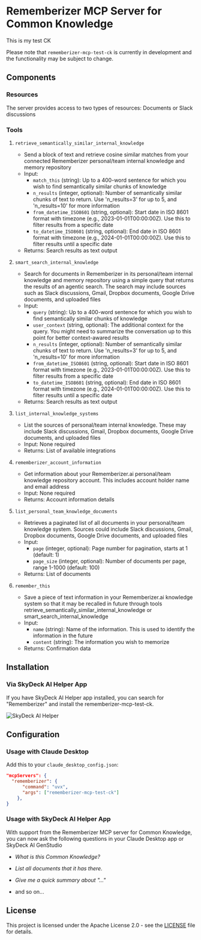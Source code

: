 # Rememberizer MCP Server for Common Knowledge

This is my test CK

Please note that `rememberizer-mcp-test-ck` is currently in development and the functionality may be subject to change.

## Components

### Resources

The server provides access to two types of resources: Documents or Slack discussions

### Tools

1. `retrieve_semantically_similar_internal_knowledge`

    - Send a block of text and retrieve cosine similar matches from your connected Rememberizer personal/team internal knowledge and memory repository
    - Input:
        - `match_this` (string): Up to a 400-word sentence for which you wish to find semantically similar chunks of knowledge
        - `n_results` (integer, optional): Number of semantically similar chunks of text to return. Use 'n_results=3' for up to 5, and 'n_results=10' for more information
        - `from_datetime_ISO8601` (string, optional): Start date in ISO 8601 format with timezone (e.g., 2023-01-01T00:00:00Z). Use this to filter results from a specific date
        - `to_datetime_ISO8601` (string, optional): End date in ISO 8601 format with timezone (e.g., 2024-01-01T00:00:00Z). Use this to filter results until a specific date
    - Returns: Search results as text output

2. `smart_search_internal_knowledge`

    - Search for documents in Rememberizer in its personal/team internal knowledge and memory repository using a simple query that returns the results of an agentic search. The search may include sources such as Slack discussions, Gmail, Dropbox documents, Google Drive documents, and uploaded files
    - Input:
        - `query` (string): Up to a 400-word sentence for which you wish to find semantically similar chunks of knowledge
        - `user_context` (string, optional): The additional context for the query. You might need to summarize the conversation up to this point for better context-awared results
        - `n_results` (integer, optional): Number of semantically similar chunks of text to return. Use 'n_results=3' for up to 5, and 'n_results=10' for more information
        - `from_datetime_ISO8601` (string, optional): Start date in ISO 8601 format with timezone (e.g., 2023-01-01T00:00:00Z). Use this to filter results from a specific date
        - `to_datetime_ISO8601` (string, optional): End date in ISO 8601 format with timezone (e.g., 2024-01-01T00:00:00Z). Use this to filter results until a specific date
    - Returns: Search results as text output

3. `list_internal_knowledge_systems`

    - List the sources of personal/team internal knowledge. These may include Slack discussions, Gmail, Dropbox documents, Google Drive documents, and uploaded files
    - Input: None required
    - Returns: List of available integrations

4. `rememberizer_account_information`

    - Get information about your Rememberizer.ai personal/team knowledge repository account. This includes account holder name and email address
    - Input: None required
    - Returns: Account information details

5. `list_personal_team_knowledge_documents`

    - Retrieves a paginated list of all documents in your personal/team knowledge system. Sources could include Slack discussions, Gmail, Dropbox documents, Google Drive documents, and uploaded files
    - Input:
        - `page` (integer, optional): Page number for pagination, starts at 1 (default: 1)
        - `page_size` (integer, optional): Number of documents per page, range 1-1000 (default: 100)
    - Returns: List of documents

6. `remember_this`

    - Save a piece of text information in your Rememberizer.ai knowledge system so that it may be recalled in future through tools retrieve_semantically_similar_internal_knowledge or smart_search_internal_knowledge
    - Input:
        - `name` (string): Name of the information. This is used to identify the information in the future
        - `content` (string): The information you wish to memorize
    - Returns: Confirmation data

## Installation

### Via SkyDeck AI Helper App

If you have SkyDeck AI Helper app installed, you can search for "Rememberizer" and install the rememberizer-mcp-test-ck.

![SkyDeck AI Helper](https://docs.rememberizer.ai/~gitbook/image?url=https%3A%2F%2F2952947711-files.gitbook.io%2F%7E%2Ffiles%2Fv0%2Fb%2Fgitbook-x-prod.appspot.com%2Fo%2Fspaces%252FyNqpTh7Mh66N0RnO0k24%252Fuploads%252FYyy7b70uYnO8Gm5V7spp%252Fimage.png%3Falt%3Dmedia%26token%3D008d56ea-44f8-482a-a889-f7d933f1d734&width=768&dpr=2&quality=100&sign=661e8789&sv=2)

## Configuration

### Usage with Claude Desktop

Add this to your `claude_desktop_config.json`:

```json
"mcpServers": {
  "rememberizer": {
      "command": "uvx",
      "args": ["rememberizer-mcp-test-ck"]
    },
}
```

### Usage with SkyDeck AI Helper App

With support from the Rememberizer MCP server for Common Knowledge, you can now ask the following questions in your Claude Desktop app or SkyDeck AI GenStudio

-   _What is this Common Knowledge?_

-   _List all documents that it has there._

-   _Give me a quick summary about "..."_

-   and so on...

## License

This project is licensed under the Apache License 2.0 - see the [LICENSE](LICENSE) file for details.
